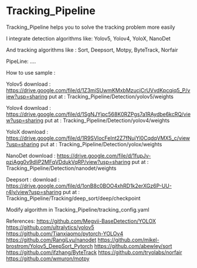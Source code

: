 # Tracking_Pipeline

Tracking_Pipeline helps you to solve the tracking problem more easily

I integrate detection algorithms like: Yolov5, Yolov4, YoloX, NanoDet

And tracking algorithms like : Sort, Deepsort, Motpy, ByteTrack, Norfair


PipeLine:
....



How to use sample : 

  Yolov5
    download : https://drive.google.com/file/d/1Z3miSUwmKMxbMzucjCrUVvdKpcqiq5_P/view?usp=sharing
    put at : Tracking_Pipeline/Detection/yolov5/weights
  
  Yolov4
    download : https://drive.google.com/file/d/1SgNJYjpc568K0RZPgs7a1RAydbe6kcRQ/view?usp=sharing
    put at : Tracking_Pipeline/Detection/yolov4/weights
    
  YoloX 
    download : https://drive.google.com/file/d/1R9SVlocFeInt2Z7fNujYl0CqdqVMX5_c/view?usp=sharing
    put at : Tracking_Pipeline/Detection/yolox/weights
    
  NanoDet
    download : https://drive.google.com/file/d/1fupJv-pziAgg0v9dliP2MFqVDdukVqRP/view?usp=sharing
    put at : Tracking_Pipeline/Detection/nanodet/weights
    
  Deepsort :
    download : https://drive.google.com/file/d/1onB8c0BOO4xhRD1k2erXGz6P-UU-r4Iy/view?usp=sharing
    put at : Tracking_Pipeline/Tracking/deep_sort/deep/checkpoint
   
  Modify algorithm in Tracking_Pipeline/tracking_config.yaml

References:
  https://github.com/Megvii-BaseDetection/YOLOX
  https://github.com/ultralytics/yolov5
  https://github.com/Tianxiaomo/pytorch-YOLOv4
  https://github.com/RangiLyu/nanodet
  https://github.com/mikel-brostrom/Yolov5_DeepSort_Pytorch
  https://github.com/abewley/sort
  https://github.com/ifzhang/ByteTrack
  https://github.com/tryolabs/norfair
  https://github.com/wmuron/motpy
